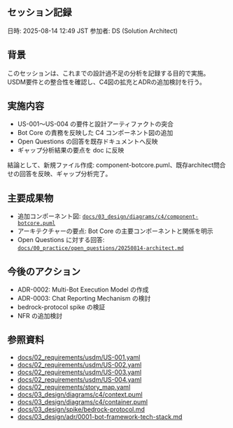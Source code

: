 ## セッション記録
日時: 2025-08-14 12:49 JST
参加者: DS (Solution Architect)

## 背景
このセッションは、これまでの設計過不足の分析を記録する目的で実施。USDM要件との整合性を確認し、C4図の拡充とADRの追加検討を行う。

## 実施内容
- US-001〜US-004 の要件と設計アーティファクトの突合
- Bot Core の責務を反映した C4 コンポーネント図の追加
- Open Questions の回答を既存ドキュメントへ反映
- ギャップ分析結果の要点を doc に反映

結論として、新規ファイル作成: component-botcore.puml、既存architect問合せの回答を反映、ギャップ分析完了。

## 主要成果物
- 追加コンポーネント図: [`docs/03_design/diagrams/c4/component-botcore.puml`](docs/03_design/diagrams/c4/component-botcore.puml:1)
- アーキテクチャーの要点: Bot Core の主要コンポーネントと関係を明示
- Open Questions に対する回答: [`docs/00_practice/open_questions/20250814-architect.md`](docs/00_practice/open_questions/20250814-architect.md:1)

## 今後のアクション
- ADR-0002: Multi-Bot Execution Model の作成
- ADR-0003: Chat Reporting Mechanism の検討
- bedrock-protocol spike の検証
- NFR の追加検討

## 参照資料
- [docs/02_requirements/usdm/US-001.yaml](docs/02_requirements/usdm/US-001.yaml:1)
- [docs/02_requirements/usdm/US-002.yaml](docs/02_requirements/usdm/US-002.yaml:1)
- [docs/02_requirements/usdm/US-003.yaml](docs/02_requirements/usdm/US-003.yaml:1)
- [docs/02_requirements/usdm/US-004.yaml](docs/02_requirements/usdm/US-004.yaml:1)
- [docs/02_requirements/story_map.yaml](docs/02_requirements/story_map.yaml:1)
- [docs/03_design/diagrams/c4/context.puml](docs/03_design/diagrams/c4/context.puml:1)
- [docs/03_design/diagrams/c4/container.puml](docs/03_design/diagrams/c4/container.puml:1)
- [docs/03_design/spike/bedrock-protocol.md](docs/03_design/spike/bedrock-protocol.md:1)
- [docs/03_design/adr/0001-bot-framework-tech-stack.md](docs/03_design/adr/0001-bot-framework-tech-stack.md:1)